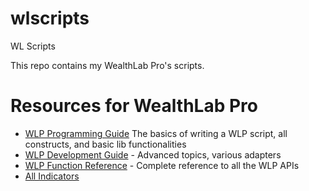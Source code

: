 # wlscripts
WL Scripts

This repo contains my WealthLab Pro's scripts.

# Resources for WealthLab Pro

* [WLP Programming Guide](https://www.fidelity.com/bin-public/060_www_fidelity_com/documents/WLP_Programming_Guide.pdf) The basics of writing a WLP script, all constructs, and basic lib functionalities
* [WLP Development Guide](http://www2.wealth-lab.com/WL5Wiki/apiDevelopmentGuide.ashx) - Advanced topics, various adapters
* [WLP Function Reference](http://personal.fidelity.com/products/atp/content/wsFuncRef_US.pdf) - Complete reference to all the WLP APIs
* [All Indicators](http://www2.wealth-lab.com/WL5Wiki/AllPages.aspx?Cat=Standard%20Indicators)

